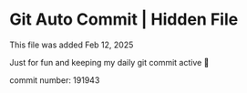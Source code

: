 # Git Auto Commit | Hidden File

This file was added Feb 12, 2025

Just for fun and keeping my daily git commit active 🤪

commit number: 191943
